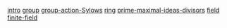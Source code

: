 [intro](./intro.md)
[group](./group.md)
[group-action-Sylows](./group-action-Sylows.md)
[ring](./ring.md)
[prime-maximal-ideas-divisors](./prime-maximal-ideas-divisors.md)
[field](./field.md)
[finite-field](./finite-field.md)


<script type="text/javascript" src="//cdnjs.cloudflare.com/ajax/libs/mathjax/2.7.1/MathJax.js?config=TeX-AMS-MML_HTMLorMML"></script>
<script type="text/x-mathjax-config"> // Make responsive MathJax.Hub.Config({ "HTML-CSS": { linebreaks: { automatic: true } }, "SVG": { linebreaks: { automatic: true } }, }); </script>